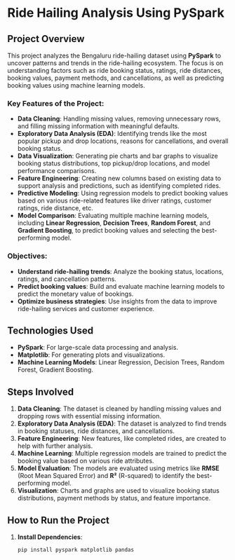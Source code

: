 # Ride Hailing Analysis Using PySpark

## Project Overview

This project analyzes the Bengaluru ride-hailing dataset using **PySpark** to uncover patterns and trends in the ride-hailing ecosystem. The focus is on understanding factors such as ride booking status, ratings, ride distances, booking values, payment methods, and cancellations, as well as predicting booking values using machine learning models.

### Key Features of the Project:
- **Data Cleaning**: Handling missing values, removing unnecessary rows, and filling missing information with meaningful defaults.
- **Exploratory Data Analysis (EDA)**: Identifying trends like the most popular pickup and drop locations, reasons for cancellations, and overall booking status.
- **Data Visualization**: Generating pie charts and bar graphs to visualize booking status distributions, top pickup/drop locations, and model performance comparisons.
- **Feature Engineering**: Creating new columns based on existing data to support analysis and predictions, such as identifying completed rides.
- **Predictive Modeling**: Using regression models to predict booking values based on various ride-related features like driver ratings, customer ratings, ride distance, etc.
- **Model Comparison**: Evaluating multiple machine learning models, including **Linear Regression**, **Decision Trees**, **Random Forest**, and **Gradient Boosting**, to predict booking values and selecting the best-performing model.

### Objectives:
- **Understand ride-hailing trends**: Analyze the booking status, locations, ratings, and cancellation patterns.
- **Predict booking values**: Build and evaluate machine learning models to predict the monetary value of bookings.
- **Optimize business strategies**: Use insights from the data to improve ride-hailing services and customer experience.

## Technologies Used

- **PySpark**: For large-scale data processing and analysis.
- **Matplotlib**: For generating plots and visualizations.
- **Machine Learning Models**: Linear Regression, Decision Trees, Random Forest, Gradient Boosting.

## Steps Involved

1. **Data Cleaning**: The dataset is cleaned by handling missing values and dropping rows with essential missing information.
2. **Exploratory Data Analysis (EDA)**: The dataset is analyzed to find trends in booking statuses, ride distances, and cancellations.
3. **Feature Engineering**: New features, like completed rides, are created to help with further analysis.
4. **Machine Learning**: Multiple regression models are trained to predict the booking value based on various ride attributes.
5. **Model Evaluation**: The models are evaluated using metrics like **RMSE** (Root Mean Squared Error) and **R²** (R-squared) to identify the best-performing model.
6. **Visualization**: Charts and graphs are used to visualize booking status distributions, payment methods by status, and feature importance.

## How to Run the Project

1. **Install Dependencies**: 
   ```bash
   pip install pyspark matplotlib pandas
